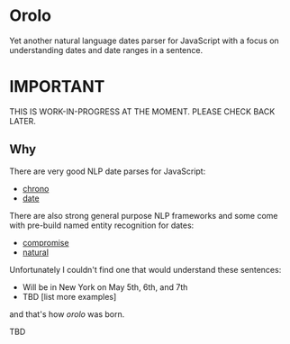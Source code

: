 # Orolo

Yet another natural language dates parser for JavaScript with a focus on understanding dates and date ranges in a sentence.

# IMPORTANT

THIS IS WORK-IN-PROGRESS AT THE MOMENT. PLEASE CHECK BACK LATER.

## Why

There are very good NLP date parses for JavaScript:

* [chrono](https://github.com/wanasit/chrono)
* [date](https://github.com/MatthewMueller/date)

There are also strong general purpose NLP frameworks and some come with pre-build named entity recognition for dates:

* [compromise](https://github.com/spencermountain/compromise)
* [natural](https://github.com/NaturalNode/natural)

Unfortunately I couldn't find one that would understand these sentences:

* Will be in New York on May 5th, 6th, and 7th
* TBD [list more examples]

and that's how _orolo_ was born.

TBD
